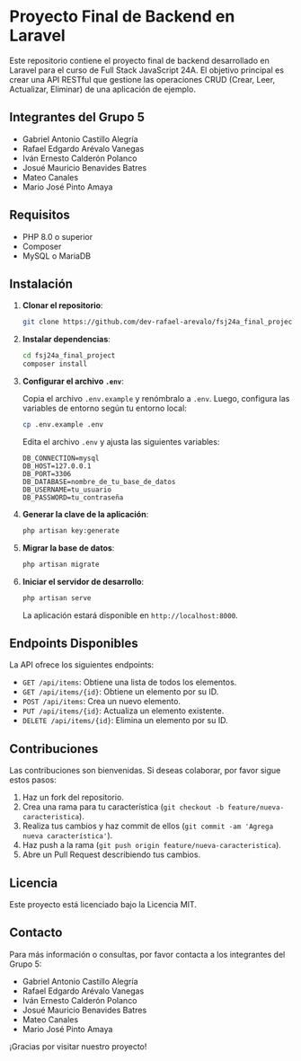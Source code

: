 # Proyecto Final de Backend en Laravel

Este repositorio contiene el proyecto final de backend desarrollado en Laravel para el curso de Full Stack JavaScript 24A. El objetivo principal es crear una API RESTful que gestione las operaciones CRUD (Crear, Leer, Actualizar, Eliminar) de una aplicación de ejemplo.

## Integrantes del Grupo 5

- Gabriel Antonio Castillo Alegría
- Rafael Edgardo Arévalo Vanegas
- Iván Ernesto Calderón Polanco
- Josué Mauricio Benavides Batres
- Mateo Canales
- Mario José Pinto Amaya

## Requisitos

- PHP 8.0 o superior
- Composer
- MySQL o MariaDB

## Instalación

1. **Clonar el repositorio**:

   ```bash
   git clone https://github.com/dev-rafael-arevalo/fsj24a_final_project.git
   ```

2. **Instalar dependencias**:

   ```bash
   cd fsj24a_final_project
   composer install
   ```

3. **Configurar el archivo `.env`**:

   Copia el archivo `.env.example` y renómbralo a `.env`. Luego, configura las variables de entorno según tu entorno local:

   ```bash
   cp .env.example .env
   ```

   Edita el archivo `.env` y ajusta las siguientes variables:

   ```env
   DB_CONNECTION=mysql
   DB_HOST=127.0.0.1
   DB_PORT=3306
   DB_DATABASE=nombre_de_tu_base_de_datos
   DB_USERNAME=tu_usuario
   DB_PASSWORD=tu_contraseña
   ```

4. **Generar la clave de la aplicación**:

   ```bash
   php artisan key:generate
   ```

5. **Migrar la base de datos**:

   ```bash
   php artisan migrate
   ```

6. **Iniciar el servidor de desarrollo**:

   ```bash
   php artisan serve
   ```

   La aplicación estará disponible en `http://localhost:8000`.

## Endpoints Disponibles

La API ofrece los siguientes endpoints:

- `GET /api/items`: Obtiene una lista de todos los elementos.
- `GET /api/items/{id}`: Obtiene un elemento por su ID.
- `POST /api/items`: Crea un nuevo elemento.
- `PUT /api/items/{id}`: Actualiza un elemento existente.
- `DELETE /api/items/{id}`: Elimina un elemento por su ID.

## Contribuciones

Las contribuciones son bienvenidas. Si deseas colaborar, por favor sigue estos pasos:

1. Haz un fork del repositorio.
2. Crea una rama para tu característica (`git checkout -b feature/nueva-caracteristica`).
3. Realiza tus cambios y haz commit de ellos (`git commit -am 'Agrega nueva característica'`).
4. Haz push a la rama (`git push origin feature/nueva-caracteristica`).
5. Abre un Pull Request describiendo tus cambios.

## Licencia

Este proyecto está licenciado bajo la Licencia MIT.

## Contacto

Para más información o consultas, por favor contacta a los integrantes del Grupo 5:

- Gabriel Antonio Castillo Alegría
- Rafael Edgardo Arévalo Vanegas
- Iván Ernesto Calderón Polanco
- Josué Mauricio Benavides Batres
- Mateo Canales
- Mario José Pinto Amaya

¡Gracias por visitar nuestro proyecto! 
